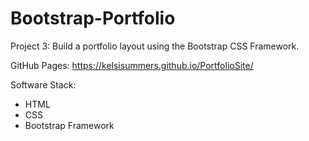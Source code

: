 # Bootstrap-Portfolio

Project 3: Build a portfolio layout using the Bootstrap CSS Framework.

GitHub Pages: https://kelsisummers.github.io/PortfolioSite/

Software Stack:
  - HTML
  - CSS
  - Bootstrap Framework
